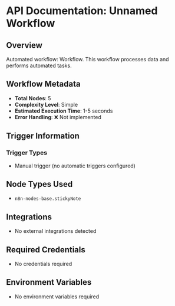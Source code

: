 # API Documentation: Unnamed Workflow

## Overview
Automated workflow: Workflow. This workflow processes data and performs automated tasks.

## Workflow Metadata
- **Total Nodes**: 5
- **Complexity Level**: Simple
- **Estimated Execution Time**: 1-5 seconds
- **Error Handling**: ❌ Not implemented

## Trigger Information
### Trigger Types
- Manual trigger (no automatic triggers configured)

## Node Types Used
- `n8n-nodes-base.stickyNote`

## Integrations
- No external integrations detected

## Required Credentials
- No credentials required

## Environment Variables
- No environment variables required
